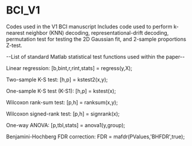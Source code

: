 # BCI_V1
Codes used in the V1 BCI manuscript
Includes code used to perform k-nearest neighbor (KNN) decoding, representational-drift decoding, permutation test for testing the 2D Gaussian fit, and 2-sample proportions Z-test.

--List of standard Matlab statistical test functions used within the paper--

Linear regression:
  [b,bint,r,rint,stats] = regress(y,X);

Two-sample K-S test:
  [h,p] = kstest2(x,y);
  
One-sample K-S test (K-S1): 
  [h,p] = kstest(x);
  
Wilcoxon rank-sum test:
  [p,h] = ranksum(x,y);
  
Wilcoxon signed-rank test:
  [p,h] = signrank(x);
  
One-way ANOVA:
  [p,tbl,stats] = anova1(y,group);
  
Benjamini-Hochberg FDR correction:
  FDR = mafdr(PValues,'BHFDR',true);
